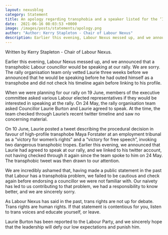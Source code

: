 ```yaml
---
layout: nexusblog
category: Statement
title: An apology regarding transphobia and a speaker listed for the ‘It’s Up To Us’ rally on June 19.
date:  2021-06-16 08:03:53 +0000
image: /images/posts/statements/apology.png
author: "Author: Kerry Stapleton - Chair of Labour Nexus"
description: Earlier this evening, Labour Nexus messed up, and we announced that a transphobic Labour councillor would be speaking at our rally.
---
```


Written by Kerry Stapleton - Chair of Labour Nexus.

Earlier this evening, Labour Nexus messed up, and we announced that a transphobic Labour councillor would be speaking at our rally. We are sorry. The rally organisation team only vetted Laurie three weeks before we announced that he would be speaking before he had outed himself as a transphobe and did not check his timeline again before linking to his profile.

When we were planning for our rally on 19 June, members of the executive committee asked various Labour elected representatives if they would be interested in speaking at the rally. On 24 May, the rally organisation team asked Councillor Laurie Burton and Laurie agreed to speak. At the time, the team checked through Laurie’s recent twitter timeline and saw no concerning material.

On 10 June, Laurie posted a tweet describing the procedural decision in favour of high-profile transphobe Maya Forstater at an employment tribunal as a “victory for women’s rights” and a “victory for free speech”, invoking two dangerous transphobic tropes. Earlier this evening, we announced that Laurie had agreed to speak at our rally, and we linked to his twitter account, not having checked through it again since the team spoke to him on 24 May. The transphobic tweet was then drawn to our attention.

We are incredibly ashamed that, having made a public statement in the past that Labour has a transphobia problem, we failed to be cautious and check again before endorsing a councillor we were not familiar with. Our naivety has led to us contributing to that problem, we had a responsibility to know better, and we are sincerely sorry.

As Labour Nexus has said in the past, trans rights are not up for debate. Trans rights are human rights. If that statement is contentious for you, listen to trans voices and educate yourself, or leave.

Laurie Burton has been reported to the Labour Party, and we sincerely hope that the leadership will defy our low expectations and punish him.